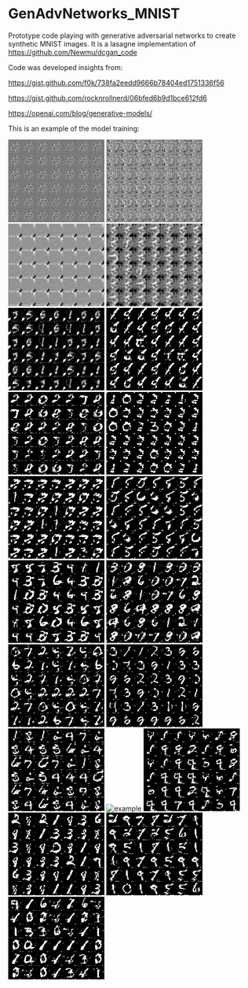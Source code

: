 # GenAdvNetworks_MNIST
Prototype code playing with generative adversarial networks to create synthetic MNIST images. 
It is a lasagne implementation of https://github.com/Newmu/dcgan_code

Code was developed insights from:

https://gist.github.com/f0k/738fa2eedd9666b78404ed1751336f56

https://gist.github.com/rocknrollnerd/06bfed6b9d1bce612fd6

https://openai.com/blog/generative-models/

This is an example of the model training:

![example](/examples/test_e0.png?raw=true "Example")
![example](/examples/test_e1.png?raw=true "Example")
![example](/examples/test_e2.png?raw=true "Example")
![example](/examples/test_e3.png?raw=true "Example")
![example](/examples/test_e4.png?raw=true "Example")
![example](/examples/test_e5.png?raw=true "Example")
![example](/examples/test_e6.png?raw=true "Example")
![example](/examples/test_e7.png?raw=true "Example")
![example](/examples/test_e8.png?raw=true "Example")
![example](/examples/test_e9.png?raw=true "Example")
![example](/examples/test_e10.png?raw=true "Example")
![example](/examples/test_e11.png?raw=true "Example")
![example](/examples/test_e12.png?raw=true "Example")
![example](/examples/test_e13.png?raw=true "Example")
![example](/examples/test_e14.png?raw=true "Example")
![example](/examples/test_e15..png?raw=true "Example")
![example](/examples/test_e16.png?raw=true "Example")
![example](/examples/test_e17.png?raw=true "Example")
![example](/examples/test_e18.png?raw=true "Example")
![example](/examples/test_e19.png?raw=true "Example")
